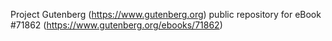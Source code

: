 Project Gutenberg (https://www.gutenberg.org) public repository
for eBook #71862 (https://www.gutenberg.org/ebooks/71862)
